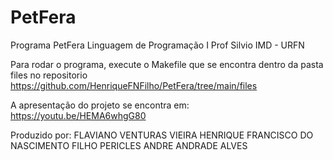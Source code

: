 # PetFera

Programa PetFera
Linguagem de Programação I
Prof Silvio
IMD - URFN

Para rodar o programa, execute o Makefile que se encontra dentro da pasta files
no repositorio https://github.com/HenriqueFNFilho/PetFera/tree/main/files

A apresentação do projeto se encontra em:
https://youtu.be/HEMA6whgG80

Produzido por:
FLAVIANO VENTURAS VIEIRA
HENRIQUE FRANCISCO DO NASCIMENTO FILHO
PERICLES ANDRE ANDRADE ALVES
